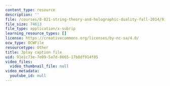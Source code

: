 ```yaml
---
content_type: resource
description: ''
file: /courses/8-821-string-theory-and-holographic-duality-fall-2014/91e1c73e7e095a7d866517b8df914f05_14_8tzAd1rA.vtt
file_size: 74613
file_type: application/x-subrip
learning_resource_types: []
license: https://creativecommons.org/licenses/by-nc-sa/4.0/
ocw_type: OCWFile
resourcetype: Other
title: 3play caption file
uid: 91e1c73e-7e09-5a7d-8665-17b8df914f05
video_files:
  video_thumbnail_file: null
video_metadata:
  youtube_id: null
---
```

